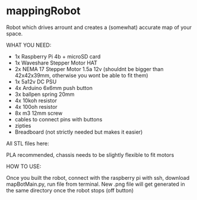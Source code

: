 # mappingRobot
Robot which drives arrount and creates a (somewhat) accurate map of your space. 


WHAT YOU NEED:
  
  - 1x Raspberry Pi 4b + microSD card
  - 1x Waveshare Stepper Motor HAT
  - 2x NEMA 17 Stepper Motor 1.5a 12v (shouldnt be bigger than 42x42x39mm, otherwise you wont be able to fit them)
  - 1x 5a12v DC PSU
  - 4x Arduino 6x6mm push button
  - 3x ballpen spring 20mm
  - 4x 10koh resistor
  - 4x 100oh resistor
  - 8x m3 12mm screw
  - cables to connect pins with buttons
  - zipties
  - Breadboard (not strictly needed but makes it easier)
  
  All STL files here:
  
  PLA recommended, chassis needs to be slightly flexible to fit motors
  
  
HOW TO USE:
  
  Once you built the robot, connect with the raspberry pi with ssh, download mapBotMain.py, run file from terminal. New .png file will get generated in the same   directory once the robot stops (off button)
